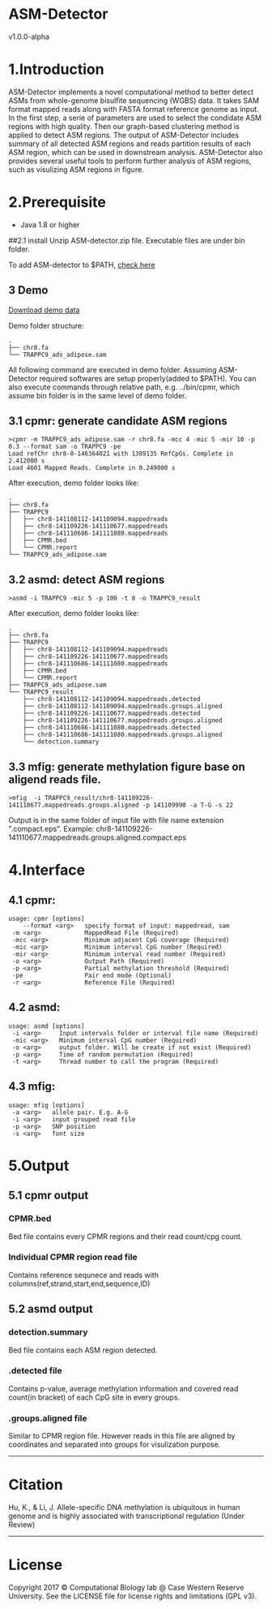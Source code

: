 ASM-Detector
===
v1.0.0-alpha

# 1.Introduction
ASM-Detector implements a novel computational method to better detect ASMs from whole-genome bisulfite sequencing (WGBS) data. It takes SAM format mapped reads along with FASTA format reference genome as input. In the first step, a serie of parameters are used to select the condidate ASM regions with high quality. Then our graph-based clustering method is applied to detect ASM regions. The output of ASM-Detector includes summary of all detected ASM regions and reads partition results of each ASM region, which can be used in downstream analysis. ASM-Detector also provides several useful tools to perform further analysis of ASM regions, such as visulizing ASM regions in figure.

# 2.Prerequisite
* Java 1.8 or higher

##2.1 install
Unzip ASM-detector.zip file. Executable files are under bin folder.

To add ASM-detector to $PATH, [check here](http://askubuntu.com/questions/109381/how-to-add-path-of-a-program-to-path-environment-variable)

## 3 Demo
[Download demo data](https://github.com/lancelothk/ASM/releases/download/v1.0.0-alpha/demo.zip)

Demo folder structure:
```
.
├── chr8.fa
└── TRAPPC9_ads_adipose.sam
```
All following command are executed in demo folder. Assuming ASM-Detector required softwares are setup properly(added to $PATH). You can also execute commands through relative path, e.g. ../bin/cpmr, which assume bin folder is in the same level of demo folder.

## 3.1 cpmr: generate candidate ASM regions
```
>cpmr -m TRAPPC9_ads_adipose.sam -r chr8.fa -mcc 4 -mic 5 -mir 10 -p 0.3 --format sam -o TRAPPC9 -pe
Load refChr chr8-0-146364021 with 1309135 RefCpGs. Complete in 2.412000 s
Load 4601 Mapped Reads. Complete in 0.249000 s
```
After execution, demo folder looks like:
```
.
├── chr8.fa
├── TRAPPC9
│   ├── chr8-141108112-141109094.mappedreads
│   ├── chr8-141109226-141110677.mappedreads
│   ├── chr8-141110686-141111080.mappedreads
│   ├── CPMR.bed
│   └── CPMR.report
└── TRAPPC9_ads_adipose.sam
```
## 3.2 asmd: detect ASM regions
```
>asmd -i TRAPPC9 -mic 5 -p 100 -t 8 -o TRAPPC9_result
```
After execution, demo folder looks like:
```
.
├── chr8.fa
├── TRAPPC9
│   ├── chr8-141108112-141109094.mappedreads
│   ├── chr8-141109226-141110677.mappedreads
│   ├── chr8-141110686-141111080.mappedreads
│   ├── CPMR.bed
│   └── CPMR.report
├── TRAPPC9_ads_adipose.sam
└── TRAPPC9_result
    ├── chr8-141108112-141109094.mappedreads.detected
    ├── chr8-141108112-141109094.mappedreads.groups.aligned
    ├── chr8-141109226-141110677.mappedreads.detected
    ├── chr8-141109226-141110677.mappedreads.groups.aligned
    ├── chr8-141110686-141111080.mappedreads.detected
    ├── chr8-141110686-141111080.mappedreads.groups.aligned
    └── detection.summary
```
## 3.3 mfig: generate methylation figure base on aligend reads file.
```
>mfig  -i TRAPPC9_result/chr8-141109226-141110677.mappedreads.groups.aligned -p 141109990 -a T-G -s 22
```
Output is in the same folder of input file with file name extension ".compact.eps".
Example: chr8-141109226-141110677.mappedreads.groups.aligned.compact.eps

# 4.Interface
## 4.1 cpmr:
```
usage: cpmr [options]
    --format <arg>   specify format of input: mappedread, sam
 -m <arg>            MappedRead File (Required)
 -mcc <arg>          Minimum adjacent CpG coverage (Required)
 -mic <arg>          Minimum interval CpG number (Required)
 -mir <arg>          Minimum interval read number (Required)
 -o <arg>            Output Path (Required)
 -p <arg>            Partial methylation threshold (Required)
 -pe                 Pair end mode (Optional)
 -r <arg>            Reference File (Required)
```
## 4.2 asmd:
```
usage: asmd [options]
 -i <arg>     Input intervals folder or interval file name (Required)
 -mic <arg>   Minimum interval CpG number (Required)
 -o <arg>     output folder. Will be create if not exist (Required)
 -p <arg>     Time of random permutation (Required)
 -t <arg>     Thread number to call the program (Required)
 ```
## 4.3 mfig:
```
usage: mfig [options]
 -a <arg>   allele pair. E.g. A-G
 -i <arg>   input grouped read file
 -p <arg>   SNP position
 -s <arg>   font size
```

# 5.Output
## 5.1 cpmr output
### CPMR.bed
Bed file contains every CPMR regions and their read count/cpg count.
### Individual CPMR region read file
Contains reference sequnece and reads with columns(ref,strand,start,end,sequence,ID)
## 5.2 asmd output
### detection.summary
Bed file contains each ASM region detected.
### .detected file
Contains p-value, average methylation information and covered read count(in bracket) of each CpG site in every groups.
### .groups.aligned file
Similar to CPMR region file. However reads in this file are aligned by coordinates and separated into groups for visulization purpose.

---
# Citation
Hu, K., & Li, J. Allele-specific DNA methylation is ubiquitous in human genome and is highly associated with transcriptional regulation (Under Review)

---
# License

Copyright 2017 © Computational Biology lab @ Case Western Reserve University.
See the LICENSE file for license rights and limitations (GPL v3).
